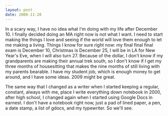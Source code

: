 ```yaml
---
layout: post
date: 2008-11-28
--- 
```


In a scary way, I have no idea what I'm doing with my life after December 10. I finally decided doing an MA right now is not what I want. I need to start making the things I love and seeing if the world will love them enough to let me making a living. Things I know for sure right now: my final final final exam is December 10, Christmas is December 25, I will be in LA for New Year's Eve, when I will also turn 27. Because of the dollar, I don't know if my grandparents are making their annual trek south, so I don't know if I get my three months of housesitting that makes the nine months of still living with my parents bearable. I have my student job, which is enough money to get around, and I have some ideas. 2009 might be great. 

The same way that I changed as a writer when I started keeping a regular, constant, always with me, place I write everything down notebook in 2000, after high school, I changed again when I started using Google Docs in earnest. I don't have a notebook right now, just a pad of lined paper, a pen, a date stamp, a list of gdocs, and my typewriter. So we'll see.
